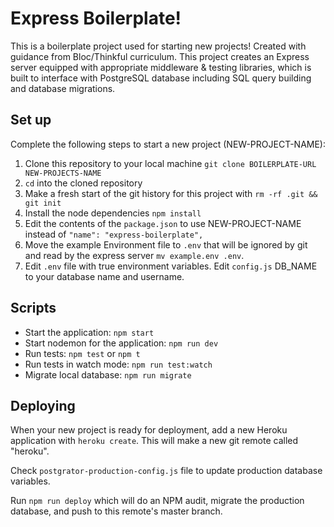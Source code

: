 # Express Boilerplate!

This is a boilerplate project used for starting new projects! Created with guidance from Bloc/Thinkful curriculum.
This project creates an Express server equipped with appropriate middleware & testing libraries, which is built to interface with PostgreSQL database including SQL query building and database migrations.

## Set up

Complete the following steps to start a new project (NEW-PROJECT-NAME):

1. Clone this repository to your local machine `git clone BOILERPLATE-URL NEW-PROJECTS-NAME`
2. `cd` into the cloned repository
3. Make a fresh start of the git history for this project with `rm -rf .git && git init`
4. Install the node dependencies `npm install`
5. Edit the contents of the `package.json` to use NEW-PROJECT-NAME instead of `"name": "express-boilerplate",`
6. Move the example Environment file to `.env` that will be ignored by git and read by the express server `mv example.env .env`.
7. Edit `.env` file with true environment variables. Edit `config.js` DB_NAME to your database name and username.

## Scripts

- Start the application: `npm start`
- Start nodemon for the application: `npm run dev`
- Run tests: `npm test` or `npm t`
- Run tests in watch mode: `npm run test:watch`
- Migrate local database: `npm run migrate`


## Deploying

When your new project is ready for deployment, add a new Heroku application with `heroku create`. This will make a new git remote called "heroku".

Check `postgrator-production-config.js` file to update production database variables.

Run `npm run deploy` which will do an NPM audit, migrate the production database, and push to this remote's master branch.